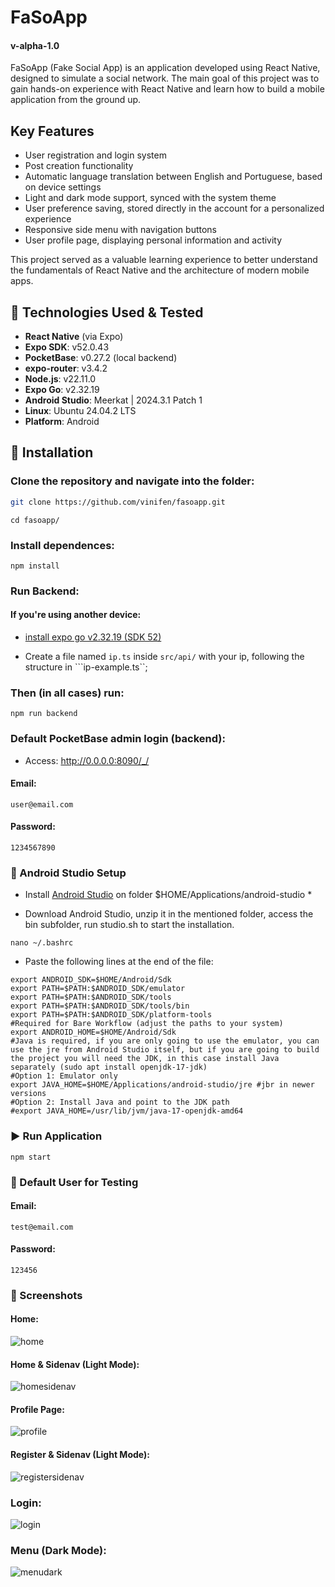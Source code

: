 # FaSoApp  
#### v-alpha-1.0

FaSoApp (Fake Social App) is an application developed using React Native, designed to simulate a social network. The main goal of this project was to gain hands-on experience with React Native and learn how to build a mobile application from the ground up.

## Key Features

- User registration and login system  
- Post creation functionality  
- Automatic language translation between English and Portuguese, based on device settings  
- Light and dark mode support, synced with the system theme  
- User preference saving, stored directly in the account for a personalized experience  
- Responsive side menu with navigation buttons  
- User profile page, displaying personal information and activity  

This project served as a valuable learning experience to better understand the fundamentals of React Native and the architecture of modern mobile apps.

## 🧰 Technologies Used & Tested

- **React Native** (via Expo)  
- **Expo SDK**: v52.0.43  
- **PocketBase**: v0.27.2 (local backend)  
- **expo-router**: v3.4.2  
- **Node.js**: v22.11.0  
- **Expo Go**: v2.32.19  
- **Android Studio**: Meerkat | 2024.3.1 Patch 1  
- **Linux**: Ubuntu 24.04.2 LTS  
- **Platform**: Android  

## 🚀 Installation

### Clone the repository and navigate into the folder:

```bash
git clone https://github.com/vinifen/fasoapp.git
```
```
cd fasoapp/
```

### Install dependences:

```
npm install 
```

### Run Backend: 

#### If you're using another device:

- [install expo go v2.32.19 (SDK 52)](https://expo.dev/go) 

- Create a file named  ```ip.ts``` inside ```src/api/``` with your ip, following the structure in ```ip-example.ts``;

### Then (in all cases) run: 

```
npm run backend
```

### Default PocketBase admin login (backend):

- Access: http://0.0.0.0:8090/_/
#### Email:
```
user@email.com
```
#### Password:
```
1234567890
```

### 📱 Android Studio Setup

- Install [Android Studio](https://developer.android.com/) on folder $HOME/Applications/android-studio *

- Download Android Studio, unzip it in the mentioned folder, access the bin subfolder, run studio.sh to start the installation.

```
nano ~/.bashrc
```

- Paste the following lines at the end of the file:
```
export ANDROID_SDK=$HOME/Android/Sdk
export PATH=$PATH:$ANDROID_SDK/emulator
export PATH=$PATH:$ANDROID_SDK/tools
export PATH=$PATH:$ANDROID_SDK/tools/bin
export PATH=$PATH:$ANDROID_SDK/platform-tools
#Required for Bare Workflow (adjust the paths to your system)
export ANDROID_HOME=$HOME/Android/Sdk
#Java is required, if you are only going to use the emulator, you can use the jre from Android Studio itself, but if you are going to build the project you will need the JDK, in this case install Java separately (sudo apt install openjdk-17-jdk)
#Option 1: Emulator only
export JAVA_HOME=$HOME/Applications/android-studio/jre #jbr in newer versions
#Option 2: Install Java and point to the JDK path
#export JAVA_HOME=/usr/lib/jvm/java-17-openjdk-amd64
```

### ▶️ Run Application

```
npm start
```

### 🧪 Default User for Testing

#### Email:
```
test@email.com
```
#### Password:
```
123456
```

### 📸 Screenshots

#### Home:
![home](https://res.cloudinary.com/dp5iuxy1u/image/upload/v1747681051/home-fasoaap_khhv7l.png)

#### Home & Sidenav (Light Mode):
![homesidenav](https://res.cloudinary.com/dp5iuxy1u/image/upload/v1747681050/light-menu-fasoapp_m4bprj.png)

#### Profile Page: 
![profile](https://res.cloudinary.com/dp5iuxy1u/image/upload/v1747681050/profile-fasoapp_vy0ekx.png)

#### Register & Sidenav (Light Mode):
![registersidenav](https://res.cloudinary.com/dp5iuxy1u/image/upload/v1747681050/menu-register-fasoapp_eyotap.png)

### Login:
![login](https://res.cloudinary.com/dp5iuxy1u/image/upload/v1747681050/login-fasoapp_uxhacw.png)

### Menu (Dark Mode):
![menudark](https://res.cloudinary.com/dp5iuxy1u/image/upload/v1747681050/menu-fasoapp_yn92cm.png)

